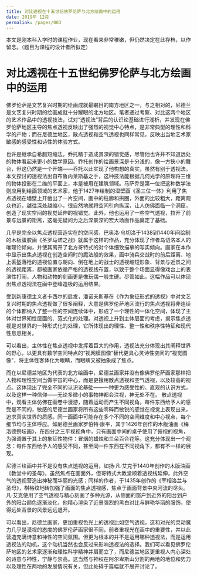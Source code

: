 ```yaml
---
title: 对比透视在十五世纪佛罗伦萨与北方绘画中的运用
date: 2019年 12月 
permalink: /pages/003
---
```


本文是刚本科入学时的课程作业，现在看来非常稚嫩，但仍然决定在此存档，以作留念。（题目为课程的设计者所拟定）

# 对比透视在十五世纪佛罗伦萨与北方绘画中的运用

佛罗伦萨是文艺复兴时期的绘画成就最瞩目的南方地区之一，与之相对的，尼德兰是文艺复兴时期的绘画成就十分耀眼的北方地区。笔者通过考察、对比这两个地区的艺术作品中的透视技法，试对“透视法”背后的认识论基础进行浅析，并发现在佛罗伦萨地区主导的焦点透视反映出了强烈的视觉中心特点，是非常典型的理性和科学的产物；而在尼德兰地区，散点透视和空气透视也同样常见，反映出当地艺术家敏感的感受性和诗性的体验方式。

也许是继承自希腊短缩法，乔托精于造成景深的错觉感，尽管他也许并不知道远处的物体看起来更小的数学原因。乔托创作的绘画景深是十分浅的，像一方狭小的舞台，但这仍然是一个开端——乔托以此实现了他构想的真实，虽然有别于透视法。本文探讨的透视法出自布鲁内莱斯基之手，这种技法能根据几何光学的原理将三维的物体投影在二维的平面上，本是被用在建筑领域。马萨乔是第一位把这种数学法则应用到绘画领域的艺术家，他于1427年绘制的湿壁画《圣三位一体》利用了焦点透视在墙壁上开凿出了一片空间，画中的柱廊和拱圈，外面的比较粗大，距离观众也近，越往深处越缩小，很自然地就将空间引向纵深，让人仿佛面临一个洞窟，创造了现实空间的视觉延伸的视错觉。此外，他也运用了一些空气透视，拉开了前景与远景的距离，这毫无疑问为之后深景深的宏大场面作品奠定了基础。

几乎是完全以焦点透视营造实在的空间感，巴奥洛·乌切洛于1438到1440年间绘制的木板蛋胶画《圣罗马诺之战》就属于这样的作品，充分体现了作者乌切洛本人的唯理论倾向，并使其离开了北方哥特式的对个体细致描摹的写实倾向。画家在本作中显示出焦点透视在创造空间时的魔法般的效果，画中骑兵交战时的前后距离、地上丢盔落枪的透视位置与朝向、倒在地上的战士的透视缩短形象、背景与近景之间的透视距离，都被画家依循严格的透视线布置，以致于整个场面显得像戏台上的表演性打闹，人物和动物的刻画更是像玩偶一般生硬。尽管如此，这幅作品可以体现出焦点透视法在画中登峰造极的运用结果。

受到新康德主义者卡西尔的启发，潘诺夫斯基在《作为象征形式的透视》中对文艺复兴时期的焦点透视做了很多阐释，大意是佛罗伦萨地区流行的焦点透视将非连续的个体都纳入了整一性的空间连续体中，形成了一个理性的一体化空间，体现了主体对世界知性层面的、范式化的处理。对透视上升到主体层面的考虑，揭示焦点透视是对世界的一种形式化的处理，它所体现出的理性、整一性和秩序性特征和现代性息息相关。

可以看出，主体性在焦点透视中发挥着巨大的作用，透视法充分体现出其阐释世界的野心，以更具有数学空间特点的“视网膜图像”替代更具心灵诗性空间的“视觉图像”，将主体性客体化为眼睛，而眼睛又被抽象成了焦点。

而在以尼德兰地区为代表的北方绘画中，尼德兰画家并没有像佛罗伦萨画家那样把人物和理性空间当做宇宙的中心，而是更擅用散点透视和空气透视，以及较高的视点。这体现出了完全不同的认识论基础——一种更为感受性的、直观的认识方式，以及这样一种信仰——无论多微小的事物神都会注视，神无处不在。
散点透视中，观看主体仿佛在画卷中漫游，随着运动而产生不同视角。每件东西给予人的感受是不同的，敏感的尼德兰画家将所有这些零碎而敏锐的感觉在视觉上表现出来，追求真实世界的质感。同一画面中可能存在多个不同的空间维度和中心视点，每个细节均与主体呼应。如尼德兰画家罗伯特·康平，其于1426年创作的木版油画《梅洛德祭坛画》，在四分之三平视视角中，只有画面中间的桌子使用了俯视的视角，为强调置于其上的象征性物件：冒烟的蜡烛和三朵百合花等。这充分体现出一个观念：每件东西给予人的感受不同，甚至同一件东西在不同视角下，都有不一样的展现。

尼德兰绘画中并不是没有焦点透视的运用，如扬·凡·艾克于1440年创作的木版油画《教堂中的圣母》，虽然焦点在画面外，但哥特式大教堂顺着透视线延伸，此外空气的透视营造出神秘而华丽的光感；同样的作者，于1435年创作的《宰相洛兰与圣母》，棋格纹地砖加强了画面的焦点透视感，焦点于画面背景中央河流的尽头。凡·艾克使用了空气透视与精心刻画了多种光源，从侧面的窗户到近外的阳台到户外的阳台颜色逐渐淡化，他精心渲染了近景强烈的黑白对比与鲜艳华丽的服饰，使得远处背景的风景远远退开。

可以看出，尼德兰画家，更加重视色光上的透视比如空气透视，这和对光的灵动魔力几乎是漠视的态度的佛罗伦萨画家很不同，前者重视光在画中的重要性，并以此营造充满诗意和神性的空间氛围。但更为根本的并不是运用哪种透视法，而是运用透视法的动机，这个动机当然也会反过来影响透视法的选择。我们可以看见佛罗伦萨地区的艺术家逐渐和理性科学精神并肩而立了，而尼德兰地区更重视人内心深处的诗意与神性，宁静与崇高。这当然与神权在阿尔卑斯山分割的两地的地位和势力以及理性在两地的发展情况有关，但此处碍于篇幅就不展开讨论了。

